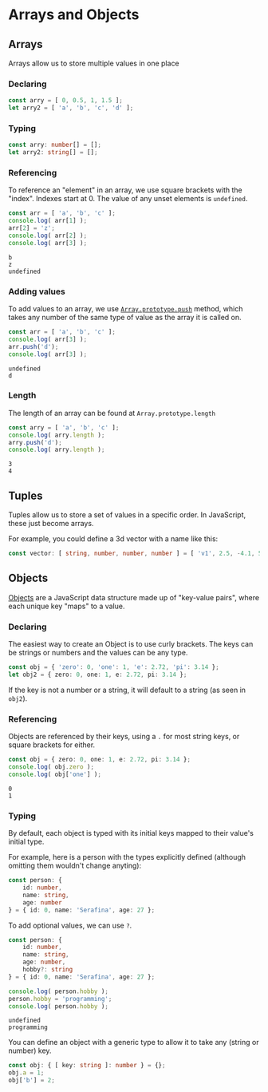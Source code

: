 <!-- Press [Ctrl + Shift + V] to open this in preview mode in VSC -->

# Arrays and Objects

## Arrays

Arrays allow us to store multiple values in one place

### Declaring

``` typescript
const arry = [ 0, 0.5, 1, 1.5 ];
let arry2 = [ 'a', 'b', 'c', 'd' ];
```

### Typing

``` typescript
const arry: number[] = [];
let arry2: string[] = [];
```

### Referencing

To reference an "element" in an array, we use square brackets with the "index". Indexes start at 0. The value of any unset elements is `undefined`.

``` typescript
const arr = [ 'a', 'b', 'c' ];
console.log( arr[1] );
arr[2] = 'z';
console.log( arr[2] );
console.log( arr[3] );
```
```
b
z
undefined
```

### Adding values

To add values to an array, we use [`Array.prototype.push`](https://developer.mozilla.org/en-US/docs/Web/JavaScript/Reference/Global_Objects/Array/push) method, which takes any number of the same type of value as the array it is called on.

``` typescript
const arr = [ 'a', 'b', 'c' ];
console.log( arr[3] );
arr.push('d');
console.log( arr[3] );
```
```
undefined
d
```

### Length

The length of an array can be found at `Array.prototype.length`

``` typescript
const arry = [ 'a', 'b', 'c' ];
console.log( arry.length );
arry.push('d');
console.log( arry.length );
```
```
3
4
```

## Tuples

Tuples allow us to store a set of values in a specific order. In JavaScript, these just become arrays.

For example, you could define a 3d vector with a name like this:

``` typescript
const vector: [ string, number, number, number ] = [ 'v1', 2.5, -4.1, 5.7 ];
```

## Objects

[Objects](https://www.typescriptlang.org/docs/handbook/2/objects.html) are a JavaScript data structure made up of "key-value pairs", where each unique key "maps" to a value.

### Declaring

The easiest way to create an Object is to use curly brackets. The keys can be strings or numbers and the values can be any type.

``` typescript
const obj = { 'zero': 0, 'one': 1, 'e': 2.72, 'pi': 3.14 };
let obj2 = { zero: 0, one: 1, e: 2.72, pi: 3.14 };
```

If the key is not a number or a string, it will default to a string (as seen in `obj2`).

### Referencing

Objects are referenced by their keys, using a `.` for most string keys, or square brackets for either.

``` typescript
const obj = { zero: 0, one: 1, e: 2.72, pi: 3.14 };
console.log( obj.zero );
console.log( obj['one'] );
```
```
0
1
```

### Typing

By default, each object is typed with its initial keys mapped to their value's initial type.

For example, here is a person with the types explicitly defined (although omitting them wouldn't change anyting):

``` typescript
const person: {
    id: number,
    name: string,
    age: number
} = { id: 0, name: 'Serafina', age: 27 };
```

To add optional values, we can use `?`.

``` typescript
const person: {
    id: number,
    name: string,
    age: number,
    hobby?: string
} = { id: 0, name: 'Serafina', age: 27 };

console.log( person.hobby );
person.hobby = 'programming';
console.log( person.hobby );
```
```
undefined
programming
```

You can define an object with a generic type to allow it to take any (string or number) key.

``` typescript
const obj: { [ key: string ]: number } = {};
obj.a = 1;
obj['b'] = 2;
```